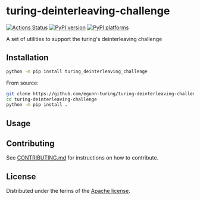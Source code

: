 # turing-deinterleaving-challenge

[![Actions Status][actions-badge]][actions-link]
[![PyPI version][pypi-version]][pypi-link]
[![PyPI platforms][pypi-platforms]][pypi-link]

A set of utilities to support the turing's deinterleaving challenge

## Installation

```bash
python -m pip install turing_deinterleaving_challenge
```

From source:
```bash
git clone https://github.com/egunn-turing/turing-deinterleaving-challenge
cd turing-deinterleaving-challenge
python -m pip install .
```

## Usage


## Contributing

See [CONTRIBUTING.md](CONTRIBUTING.md) for instructions on how to contribute.

## License

Distributed under the terms of the [Apache license](LICENSE).


<!-- prettier-ignore-start -->
[actions-badge]:            https://github.com/egunn-turing/turing-deinterleaving-challenge/workflows/CI/badge.svg
[actions-link]:             https://github.com/egunn-turing/turing-deinterleaving-challenge/actions
[pypi-link]:                https://pypi.org/project/turing-deinterleaving-challenge/
[pypi-platforms]:           https://img.shields.io/pypi/pyversions/turing-deinterleaving-challenge
[pypi-version]:             https://img.shields.io/pypi/v/turing-deinterleaving-challenge
<!-- prettier-ignore-end -->
